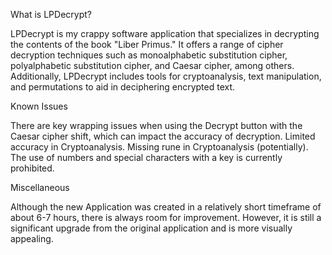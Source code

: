 What is LPDecrypt?

LPDecrypt is my crappy software application that specializes in decrypting the contents of the book "Liber Primus." It offers a range of cipher decryption techniques such as monoalphabetic substitution cipher, polyalphabetic substitution cipher, and Caesar cipher, among others. Additionally, LPDecrypt includes tools for cryptoanalysis, text manipulation, and permutations to aid in deciphering encrypted text.

Known Issues

There are key wrapping issues when using the Decrypt button with the Caesar cipher shift, which can impact the accuracy of decryption. Limited accuracy in Cryptoanalysis. Missing rune in Cryptoanalysis (potentially). The use of numbers and special characters with a key is currently prohibited.

Miscellaneous

Although the new Application was created in a relatively short timeframe of about 6-7 hours, there is always room for improvement. However, it is still a significant upgrade from the original application and is more visually appealing.
